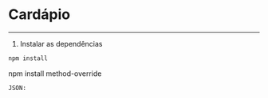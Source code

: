# Cardápio

---

1. Instalar as dependências
```bash
npm install
```
npm install method-override

```
JSON:

